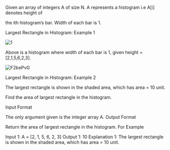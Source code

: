 Given an array of integers A of size N. A represents a histogram i.e A[i] denotes height of 

the ith histogram’s bar. Width of each bar is 1.

Largest Rectangle in Histogram: Example 1

![1](https://user-images.githubusercontent.com/63565510/126015132-6e526786-23d7-4a82-a5b2-75e0fd58e420.png)

Above is a histogram where width of each bar is 1, given height = [2,1,5,6,2,3].

![F2bePvG](https://user-images.githubusercontent.com/63565510/126015151-e14eba0c-1050-448f-85ed-08ef8ff106df.png)

Largest Rectangle in Histogram: Example 2

The largest rectangle is shown in the shaded area, which has area = 10 unit.

Find the area of largest rectangle in the histogram.




Input Format

The only argument given is the integer array A.
Output Format

Return the area of largest rectangle in the histogram.
For Example

Input 1:
    A = [2, 1, 5, 6, 2, 3]
Output 1:
    10
    Explanation 1:
        The largest rectangle is shown in the shaded area, which has area = 10 unit.
